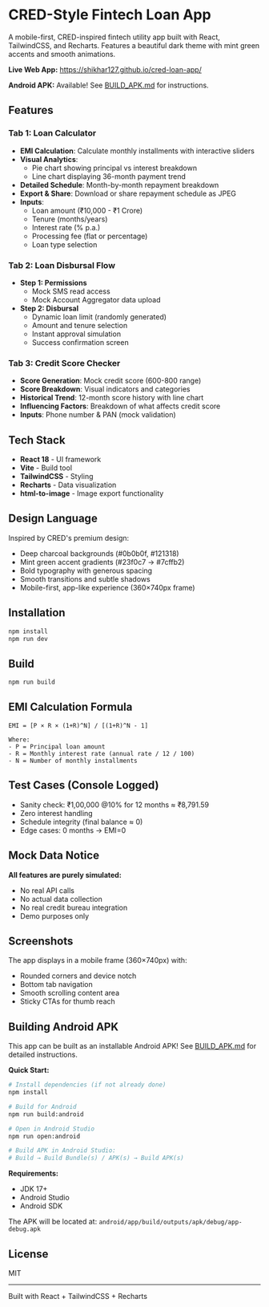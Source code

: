 # CRED-Style Fintech Loan App

A mobile-first, CRED-inspired fintech utility app built with React, TailwindCSS, and Recharts. Features a beautiful dark theme with mint green accents and smooth animations.

**Live Web App:** https://shikhar127.github.io/cred-loan-app/

**Android APK:** Available! See [BUILD_APK.md](BUILD_APK.md) for instructions.

## Features

### Tab 1: Loan Calculator
- **EMI Calculation**: Calculate monthly installments with interactive sliders
- **Visual Analytics**:
  - Pie chart showing principal vs interest breakdown
  - Line chart displaying 36-month payment trend
- **Detailed Schedule**: Month-by-month repayment breakdown
- **Export & Share**: Download or share repayment schedule as JPEG
- **Inputs**:
  - Loan amount (₹10,000 - ₹1 Crore)
  - Tenure (months/years)
  - Interest rate (% p.a.)
  - Processing fee (flat or percentage)
  - Loan type selection

### Tab 2: Loan Disbursal Flow
- **Step 1: Permissions**
  - Mock SMS read access
  - Mock Account Aggregator data upload
- **Step 2: Disbursal**
  - Dynamic loan limit (randomly generated)
  - Amount and tenure selection
  - Instant approval simulation
  - Success confirmation screen

### Tab 3: Credit Score Checker
- **Score Generation**: Mock credit score (600-800 range)
- **Score Breakdown**: Visual indicators and categories
- **Historical Trend**: 12-month score history with line chart
- **Influencing Factors**: Breakdown of what affects credit score
- **Inputs**: Phone number & PAN (mock validation)

## Tech Stack

- **React 18** - UI framework
- **Vite** - Build tool
- **TailwindCSS** - Styling
- **Recharts** - Data visualization
- **html-to-image** - Image export functionality

## Design Language

Inspired by CRED's premium design:
- Deep charcoal backgrounds (#0b0b0f, #121318)
- Mint green accent gradients (#23f0c7 → #7cffb2)
- Bold typography with generous spacing
- Smooth transitions and subtle shadows
- Mobile-first, app-like experience (360×740px frame)

## Installation

```bash
npm install
npm run dev
```

## Build

```bash
npm run build
```

## EMI Calculation Formula

```
EMI = [P × R × (1+R)^N] / [(1+R)^N - 1]

Where:
- P = Principal loan amount
- R = Monthly interest rate (annual rate / 12 / 100)
- N = Number of monthly installments
```

## Test Cases (Console Logged)

- Sanity check: ₹1,00,000 @10% for 12 months ≈ ₹8,791.59
- Zero interest handling
- Schedule integrity (final balance ≈ 0)
- Edge cases: 0 months → EMI=0

## Mock Data Notice

**All features are purely simulated:**
- No real API calls
- No actual data collection
- No real credit bureau integration
- Demo purposes only

## Screenshots

The app displays in a mobile frame (360×740px) with:
- Rounded corners and device notch
- Bottom tab navigation
- Smooth scrolling content area
- Sticky CTAs for thumb reach

## Building Android APK

This app can be built as an installable Android APK! See [BUILD_APK.md](BUILD_APK.md) for detailed instructions.

**Quick Start:**
```bash
# Install dependencies (if not already done)
npm install

# Build for Android
npm run build:android

# Open in Android Studio
npm run open:android

# Build APK in Android Studio:
# Build → Build Bundle(s) / APK(s) → Build APK(s)
```

**Requirements:**
- JDK 17+
- Android Studio
- Android SDK

The APK will be located at: `android/app/build/outputs/apk/debug/app-debug.apk`

## License

MIT

---

Built with React + TailwindCSS + Recharts

